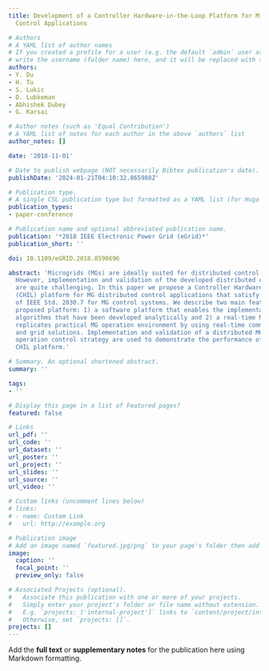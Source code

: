 ```yaml
---
title: Development of a Controller Hardware-in-the-Loop Platform for Microgrid Distributed
  Control Applications

# Authors
# A YAML list of author names
# If you created a profile for a user (e.g. the default `admin` user at `content/authors/admin/`), 
# write the username (folder name) here, and it will be replaced with their full name and linked to their profile.
authors:
- Y. Du
- H. Tu
- S. Lukic
- D. Lubkeman
- Abhishek Dubey
- G. Karsai

# Author notes (such as 'Equal Contribution')
# A YAML list of notes for each author in the above `authors` list
author_notes: []

date: '2018-11-01'

# Date to publish webpage (NOT necessarily Bibtex publication's date).
publishDate: '2024-01-21T04:10:32.865988Z'

# Publication type.
# A single CSL publication type but formatted as a YAML list (for Hugo requirements).
publication_types:
- paper-conference

# Publication name and optional abbreviated publication name.
publication: '*2018 IEEE Electronic Power Grid (eGrid)*'
publication_short: ''

doi: 10.1109/eGRID.2018.8598696

abstract: 'Microgrids (MGs) are ideally suited for distributed control solutions.
  However, implementation and validation of the developed distributed control algorithms
  are quite challenging. In this paper we propose a Controller Hardware-in-the-Loop
  (CHIL) platform for MG distributed control applications that satisfy the requirements
  of IEEE Std. 2030.7 for MG control systems. We describe two main features of the
  proposed platform: 1) a software platform that enables the implementation of control
  algorithms that have been developed analytically and 2) a real-time MG testbed that
  replicates practical MG operation environment by using real-time communication network
  and grid solutions. Implementation and validation of a distributed MG synchronization
  operation control strategy are used to demonstrate the performance of the proposed
  CHIL platform.'

# Summary. An optional shortened abstract.
summary: ''

tags:
- ''

# Display this page in a list of Featured pages?
featured: false

# Links
url_pdf: ''
url_code: ''
url_dataset: ''
url_poster: ''
url_project: ''
url_slides: ''
url_source: ''
url_video: ''

# Custom links (uncomment lines below)
# links:
# - name: Custom Link
#   url: http://example.org

# Publication image
# Add an image named `featured.jpg/png` to your page's folder then add a caption below.
image:
  caption: ''
  focal_point: ''
  preview_only: false

# Associated Projects (optional).
#   Associate this publication with one or more of your projects.
#   Simply enter your project's folder or file name without extension.
#   E.g. `projects: ['internal-project']` links to `content/project/internal-project/index.md`.
#   Otherwise, set `projects: []`.
projects: []
---
```


Add the **full text** or **supplementary notes** for the publication here using Markdown formatting.
